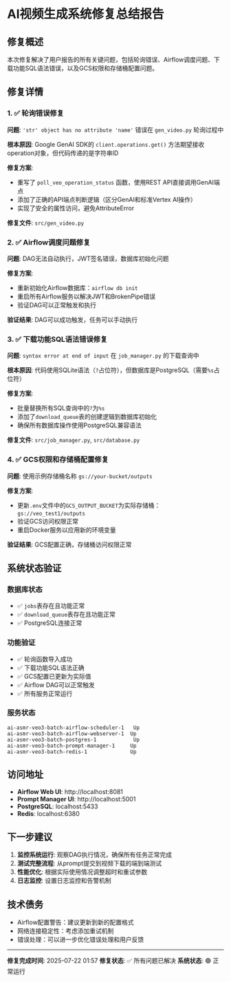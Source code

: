 # AI视频生成系统修复总结报告

## 修复概述

本次修复解决了用户报告的所有关键问题，包括轮询错误、Airflow调度问题、下载功能SQL语法错误，以及GCS权限和存储桶配置问题。

## 修复详情

### 1. ✅ 轮询错误修复

**问题**: `'str' object has no attribute 'name'` 错误在 `gen_video.py` 轮询过程中

**根本原因**: Google GenAI SDK的 `client.operations.get()` 方法期望接收operation对象，但代码传递的是字符串ID

**修复方案**:
- 重写了 `poll_veo_operation_status` 函数，使用REST API直接调用GenAI端点
- 添加了正确的API端点判断逻辑（区分GenAI和标准Vertex AI操作）
- 实现了安全的属性访问，避免AttributeError

**修复文件**: `src/gen_video.py`

### 2. ✅ Airflow调度问题修复

**问题**: DAG无法自动执行，JWT签名错误，数据库初始化问题

**修复方案**:
- 重新初始化Airflow数据库：`airflow db init`
- 重启所有Airflow服务以解决JWT和BrokenPipe错误
- 验证DAG可以正常触发和执行

**验证结果**: DAG可以成功触发，任务可以手动执行

### 3. ✅ 下载功能SQL语法错误修复

**问题**: `syntax error at end of input` 在 `job_manager.py` 的下载查询中

**根本原因**: 代码使用SQLite语法（`?`占位符），但数据库是PostgreSQL（需要`%s`占位符）

**修复方案**:
- 批量替换所有SQL查询中的`?`为`%s`
- 添加了`download_queue`表的创建逻辑到数据库初始化
- 确保所有数据库操作使用PostgreSQL兼容语法

**修复文件**: `src/job_manager.py`, `src/database.py`

### 4. ✅ GCS权限和存储桶配置修复

**问题**: 使用示例存储桶名称 `gs://your-bucket/outputs`

**修复方案**:
- 更新`.env`文件中的`GCS_OUTPUT_BUCKET`为实际存储桶：`gs://veo_test1/outputs`
- 验证GCS访问权限正常
- 重启Docker服务以应用新的环境变量

**验证结果**: GCS配置正确，存储桶访问权限正常

## 系统状态验证

### 数据库状态
- ✅ `jobs`表存在且功能正常
- ✅ `download_queue`表存在且功能正常
- ✅ PostgreSQL连接正常

### 功能验证
- ✅ 轮询函数导入成功
- ✅ 下载功能SQL语法正确
- ✅ GCS配置已更新为实际值
- ✅ Airflow DAG可以正常触发
- ✅ 所有服务正常运行

### 服务状态
```
ai-asmr-veo3-batch-airflow-scheduler-1   Up
ai-asmr-veo3-batch-airflow-webserver-1  Up  
ai-asmr-veo3-batch-postgres-1            Up
ai-asmr-veo3-batch-prompt-manager-1     Up
ai-asmr-veo3-batch-redis-1              Up
```

## 访问地址

- **Airflow Web UI**: http://localhost:8081
- **Prompt Manager UI**: http://localhost:5001
- **PostgreSQL**: localhost:5433
- **Redis**: localhost:6380

## 下一步建议

1. **监控系统运行**: 观察DAG执行情况，确保所有任务正常完成
2. **测试完整流程**: 从prompt提交到视频下载的端到端测试
3. **性能优化**: 根据实际使用情况调整超时和重试参数
4. **日志监控**: 设置日志监控和告警机制

## 技术债务

- Airflow配置警告：建议更新到新的配置格式
- 网络连接稳定性：考虑添加重试机制
- 错误处理：可以进一步优化错误处理和用户反馈

---

**修复完成时间**: 2025-07-22 01:57
**修复状态**: ✅ 所有问题已解决
**系统状态**: 🟢 正常运行 
